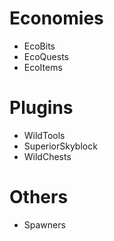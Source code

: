 # Economies
- EcoBits
- EcoQuests
- EcoItems

# Plugins
- WildTools
- SuperiorSkyblock
- WildChests

# Others
- Spawners